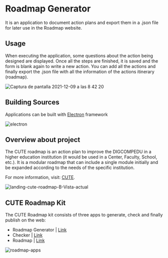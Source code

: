 # Roadmap Generator

It is an application to document action plans and export them in a .json file for later use in the Roadmap website.

## Usage
When executing the application, some questions about the action being designed are displayed. Once all the steps are finished, it is saved and the form is blank again to write a new action. You can add all the actions and finally export the .json file with all the information of the actions itinerary (roadmap).

![Captura de pantalla 2021-12-09 a las 8 42 20](https://user-images.githubusercontent.com/91458022/169532093-688ff8b2-acd0-41c9-ae75-c6d8482dbb22.png)


## Building Sources
Applications can be built with [Electron](https://github.com/electron/electron) framework 

![electron](https://user-images.githubusercontent.com/91458022/169534797-b6c8faad-5467-437f-bee0-31b053deab0d.png)


## Overview about project
The CUTE roadmap is an action plan to improve the DIGCOMPEDU in a higher education institution (it would be used in a Center, Faculty, School, etc.). It is a modular roadmap that can include a single module initially and be expanded according to the needs of the specific institution.

For more information, visit: [CUTE](https://cute.ku.dk/).

![landing-cute-roadmap-B-Vista-actual](https://user-images.githubusercontent.com/91458022/169350938-219504f1-65d5-4b09-96fd-ed0c923226d9.jpg)

## CUTE Roadmap Kit
The CUTE Roadmap kit consists of three apps to generate, check and finally publish on the web:


- Roadmap Generator  | [Link](https://github.com/handolab/roadmap-generator)
- Checker  | [Link](https://github.com/handolab/roadmap-checker)
- Roadmap  | [Link](https://github.com/handolab/roadmap-cute)

![roadmap-apps](https://user-images.githubusercontent.com/91458022/169512277-12e1ed22-e58a-405b-bb8c-80f56008baf5.jpg)

